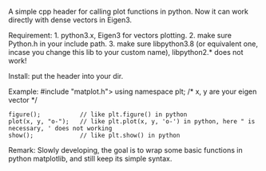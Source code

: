 A simple cpp header for calling plot functions in python. Now it can work directly with dense vectors in Eigen3.

Requirement:
    1. python3.x, Eigen3 for vectors plotting.
    2. make sure Python.h in your include path.
    3. make sure libpython3.8 (or equivalent one, incase you change this lib to your custom name), libpython2.* does not work!

Install: put the header into your dir.

Example:
    #include "matplot.h">
    using namespace plt;
    /*
        x, y are your eigen vector
    */

    figure();           // like plt.figure() in python
    plot(x, y, "o-");   // like plt.plot(x, y, 'o-') in python, here " is necessary, ' does not working
    show();             // like plt.show() in python

Remark:
    Slowly developing, the goal is to wrap some basic functions in python matplotlib, and still keep its simple syntax. 